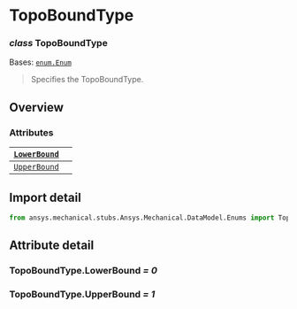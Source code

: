 <a id="topoboundtype"></a>

# TopoBoundType

<a id="TopoBoundType"></a>

### *class* TopoBoundType

Bases: [`enum.Enum`](https://docs.python.org/3/library/enum.html#enum.Enum)

> Specifies the TopoBoundType.

> <!-- !! processed by numpydoc !! -->

<a id="overview"></a>

## Overview

### Attributes

| [`LowerBound`](#TopoBoundType.LowerBound)   |    |
|---------------------------------------------|----|
| [`UpperBound`](#TopoBoundType.UpperBound)   |    |

<a id="import-detail"></a>

## Import detail

```python
from ansys.mechanical.stubs.Ansys.Mechanical.DataModel.Enums import TopoBoundType
```

<a id="attribute-detail"></a>

## Attribute detail

<a id="TopoBoundType.LowerBound"></a>

### TopoBoundType.LowerBound *= 0*

<a id="TopoBoundType.UpperBound"></a>

### TopoBoundType.UpperBound *= 1*
